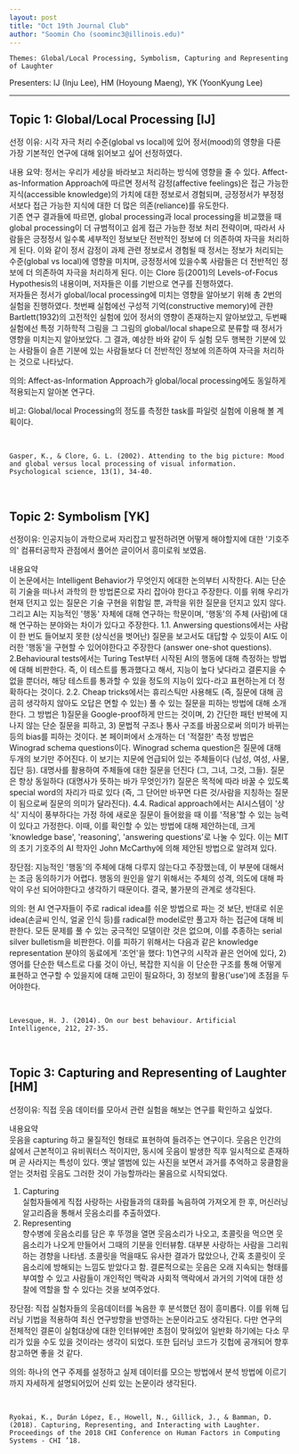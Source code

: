 ```yaml
---
layout: post
title: "Oct 19th Journal Club"
author: "Soomin Cho (soominc3@illinois.edu)"
---
```


    Themes: Global/Local Processing, Symbolism, Capturing and Representing of Laughter  

Presenters: IJ (Inju Lee), HM (Hoyoung Maeng), YK (YoonKyung Lee) <br>

-----------------

## Topic 1: Global/Local Processing [IJ]

선정 이유: 시각 자극 처리 수준(global vs local)에 있어 정서(mood)의 영향을 다룬 가장 기본적인 연구에 대해 읽어보고 싶어 선정하였다. <br>

내용 요약: 정서는 우리가 세상을 바라보고 처리하는 방식에 영향을 줄 수 있다. Affect-as-Information Approach에 따르면 정서적 감정(affective feelings)은 접근 가능한 지식(accessible knowledge)의 가치에 대한 정보로서 경험되며, 긍정정서가 부정정서보다 접근 가능한 지식에 대한 더 많은 의존(reliance)를 유도한다. <br>
기존 연구 결과들에 따르면, global processing과 local processing을 비교했을 때 global processing이 더 규범적이고 쉽게 접근 가능한 정보 처리 전략이며, 따라서 사람들은 긍정정서 일수록 세부적인 정보보단 전반적인 정보에 더 의존하여 자극을 처리하게 된다. 이와 같이 정서 감정이 과제 관련 정보로서 경험될 때 정서는 정보가 처리되는 수준(global vs local)에 영향을 미치며, 긍정정서에 있을수록 사람들은 더 전반적인 정보에 더 의존하여 자극을 처리하게 된다. 이는 Clore 등(2001)의 Levels-of-Focus Hypothesis의 내용이며, 저자들은 이를 기반으로 연구를 진행하였다. <br>
저자들은 정서가 global/local processing에 미치는 영향을 알아보기 위해 총 2번의 실험을 진행하였다. 첫번째 실험에선 구성적 기억(constructive memory)에 관한 Bartlett(1932)의 고전적인 실험에 있어 정서의 영향이 존재하는지 알아보았고, 두번째 실험에선 특정 기하학적 그림을 그 그림의 global/local shape으로 분류할 때 정서가 영향을 미치는지 알아보았다. 그 결과, 예상한 바와 같이 두 실험 모두 행복한 기분에 있는 사람들이 슬픈 기분에 있는 사람들보다 더 전반적인 정보에 의존하여 자극을 처리하는 것으로 나타났다. <br>

의의: Affect-as-Information Approach가 global/local processing에도 동일하게 적용되는지 알아본 연구다. <br>

비고: Global/local Processing의 정도를 측정한 task를 파일럿 실험에 이용해 볼 계획이다.

<br>

    Gasper, K., & Clore, G. L. (2002). Attending to the big picture: Mood and global versus local processing of visual information. Psychological science, 13(1), 34-40.

<br>

## Topic 2: Symbolism [YK]

선정이유: 인공지능이 과학으로써 자리잡고 발전하려면 어떻게 해야할지에 대한 '기호주의' 컴퓨터공학자 관점에서 풀어쓴 글이어서 흥미로워 보였음. <br>

내용요약 <br> 
이 논문에서는 Intelligent Behavior가 무엇인지 에대한 논의부터 시작한다. AI는 단순히 기술을 떠나서 과학의 한 방법론으로 자리 잡아야 한다고 주장한다. 이를 위해 우리가 현재 던지고 있는 질문은 기술 구현을 위함일 뿐, 과학을 위한 질문을 던지고 있지 않다. 그리고 AI는 지능적인 '행동' 자체에 대해 연구하는 학문이며, '행동'의 주체 (사람)에 대해 연구하는 분야와는 차이가 있다고 주장한다. 1.1. Anwersing questions에서는 사람이 한 번도 들어보지 못한 (상식선을 벗어난) 질문을 보고서도 대답할 수 있듯이 AI도 이러한 '행동'을 구현할 수 있어야한다고 주장한다 (answer one-shot questions). 2.Behavioural tests에서는 Turing Test부터 시작된 AI의 행동에 대해 측정하는 방법에 대해 비판한다. 즉, 이 테스트를 통과했다고 해서, 지능이 높다 낮다라고 결론지을 수 없을 뿐더러, 해당 테스트를 통과할 수 있을 정도의 지능이 있다-라고 표현하는게 더 정확하다는 것이다. 2.2. Cheap tricks에서는 휴리스틱만 사용해도 (즉, 질문에 대해 곰곰히 생각하지 않아도 오답은 면할 수 있는) 풀 수 있는 질문을 피하는 방법에 대해 소개한다. 그 방법은 1)질문을 Google-proof하게 만드는 것이며, 2) 간단한 패턴 반복에 지나지 않는 단순 질문을 피하고, 3) 문법적 구조나 통사 구조를 바꿈으로써 의미가 바뀌는 등의 bias를 피하는 것이다. 본 페이퍼에서 소개하는 더 '적절한' 측정 방법은 Winograd schema questions이다. Winograd schema question은 질문에 대해 두개의 보기만 주어진다. 이 보기는 지문에 언급되어 있는 주체들이다 (남성, 여성, 사물, 집단 등). 대명사를 활용하여 주체들에 대한 질문을 던진다 (그, 그녀, 그것, 그들). 질문은 항상 동일하다 (대명사가 뜻하는 바가 무엇인가?) 질문은 목적에 따라 바꿀 수 있도록 special word의 자리가 따로 있다 (즉, 그 단어만 바꾸면 다른 것/사람을 지칭하는 질문이 됨으로써 질문의 의미가 달라진다). 4.4. Radical approach에서는 AI시스템이 '상식' 지식이 풍부하다는 가정 하에 새로운 질문이 들어왔을 때 이를 '적용'할 수 있는 능력이 있다고 가정한다. 이때, 이를 확인할 수 있는 방법에 대해 제안하는데, 크게 'knowledge base', 'reasoning', 'answering questions'로 나눌 수 있다. 이는 MIT의 초기 기호주의 AI 학자인 John McCarthy에 의해 제안된 방법으로 알려져 있다.  <br>

장단점: 지능적인 '행동'의 주체에 대해 다루지 않는다고 주장했는데, 이 부분에 대해서는 조금 동의하기가 어렵다. 행동의 원인을 알기 위해서는 주체의 성격, 의도에 대해 파악이 우선 되어야한다고 생각하기 때문이다. 결국, 불가분의 관계로 생각된다. <br>

의의: 현 AI 연구자들이 주로 radical idea를 쉬운 방법으로 파는 것 보단, 반대로 쉬운 idea(손글씨 인식, 얼굴 인식 등)를 radical한 model로만 풀고자 하는 접근에 대해 비판한다. 모든 문제를 풀 수 있는 궁극적인 모델이란 것은 없으며, 이를 추종하는 serial silver bulletism을 비판한다. 이를 피하기 위해서는 다음과 같은 knowledge representation 분야의 동료에게 '조언'을 했다: 1)연구의 시작과 끝은 언어에 있다, 2) 영어를 단순한 텍스트로 다룰 것이 아닌, 복잡한 지식을 이 단순한 구조를 통해 어떻게 표현하고 연구할 수 있을지에 대해 고민이 필요하다, 3) 정보의 활용('use')에 초점을 두어야한다. 

<br>

    Levesque, H. J. (2014). On our best behaviour. Artificial Intelligence, 212, 27-35.
    
<br>

## Topic 3: Capturing and Representing of Laughter [HM]

선정이유: 직접 웃음 데이터를 모아서 관련 실험을 해보는 연구를 확인하고 싶었다. <br>

내용요약 <br> 
웃음을 capturing 하고 물질적인 형태로 표현하여 들려주는 연구이다. 웃음은 인간의 삶에서 근본적이고 유비쿼터스 적이지만, 동시에 웃음이 발생한 직후 일시적으로 존재하며 곧 사라지는 특성이 있다. 옛날 앨범에 있는 사진을 보면서 과거를 추억하고 뭉클함을 얻는 것처럼 웃음도 그러한 것이 가능할까라는 물음으로 시작되었다. <br>
1. Capturing<br>
실험자들에게 직접 사랑하는 사람들과의 대화를 녹음하여 가져오게 한 후, 머신러닝 알고리즘을 통해서 웃음소리를 추출하였다.<br>
2. Representing<br>
향수병에 웃음소리를 담은 후 뚜껑을 열면 웃음소리가 나오고, 초콜릿을 먹으면 웃음소리가 나오게 만들어서 그때의 기분을 인터뷰함. 대부분 사랑하는 사람을 그리워하는 경향을 나타냄. 초콜릿을 먹을때도 유사한 결과가 많았으나, 간혹 초콜릿이 웃음소리에 방해되는 느낌도 받았다고 함. 결론적으로는 웃음은 오래 지속되는 형태를 부여할 수 있고 사람들이 개인적인 맥락과 사회적 맥락에서 과거의 기억에 대한 성찰에 역할을 할 수 있다는 것을 보여주었다. <br>

장단점: 직접 실험자들의 웃음데이터를 녹음한 후 분석했던 점이 흥미롭다. 이를 위해 딥러닝 기법을 적용하여 최신 연구방향을 반영하는 논문이라고도 생각된다. 다만 연구의 전체적인 결론이 실험대상에 대한 인터뷰에만 초점이 맞혀있어 일반화 하기에는 다소 무리가 있을 수도 있을 것이라는 생각이 되었다. 또한 딥러닝 코드가 깃헙에 공개되어 향후 참고하면 좋을 것 같다. <br>

의의: 하나의 연구 주제를 설정하고 실제 데이터를 모으는 방법에서 분석 방법에 이르기까지 자세하게 설명되어있어 신뢰 있는 논문이라 생각된다.

<br>

    Ryokai, K., Durán López, E., Howell, N., Gillick, J., & Bamman, D. (2018). Capturing, Representing, and Interacting with Laughter. Proceedings of the 2018 CHI Conference on Human Factors in Computing Systems - CHI ’18.

